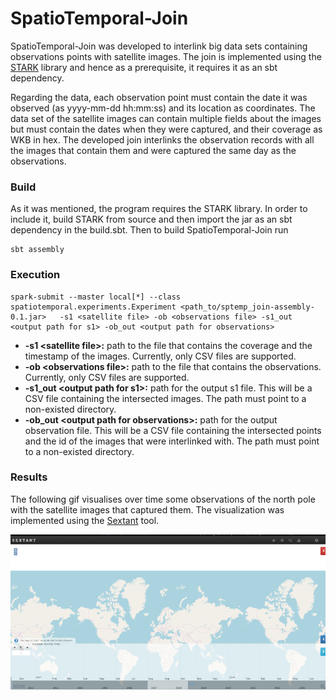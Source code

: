 # SpatioTemporal-Join

SpatioTemporal-Join was developed to interlink big data sets containing observations points with satellite images. The join is implemented using the [STARK](https://github.com/dbis-ilm/stark) library and hence as a prerequisite, it requires it as an sbt dependency.

Regarding the data, each observation point must contain the date it was observed (as yyyy-mm-dd hh:mm:ss) and its location as coordinates. The data set of the satellite images can contain multiple fields about the images but must contain the dates when they were captured, and their coverage as WKB in hex. The developed join interlinks the observation records with all the images that contain them and were captured the same day as the observations.


###  Build
As it was mentioned, the program requires the STARK library. In order to include it, build STARK from source and then import the jar as an sbt dependency in the build.sbt. Then to build SpatioTemporal-Join run
	
	sbt assembly
### Execution

	spark-submit --master local[*] --class spatiotemporal.experiments.Experiment <path_to/sptemp_join-assembly-0.1.jar>   -s1 <satellite file> -ob <observations file> -s1_out <output path for s1> -ob_out <output path for observations>

*  **-s1 \<satellite file\>:** path to the file that contains the coverage and the timestamp of the images. Currently, only CSV files are supported.
*  **-ob \<observations file\>:**  path to the file that contains the observations. Currently, only CSV files are supported.
* **-s1_out \<output path for s1\>:** path for the output s1 file. This will be a CSV file containing the intersected images. The path must point to a non-existed directory.
*  **-ob_out \<output path for observations\>:** path for the output observation file.  This will be a CSV file containing the intersected points and the id of the images that were interlinked with. The path must point to a non-existed directory.



### Results 
The following gif visualises over time some observations of the north pole with the satellite images that captured them.  The visualization was implemented using the [Sextant](http://sextant.di.uoa.gr/) tool.<p  align="center">
<img  src="https://github.com/GiorgosMandi/SpatioTemporal-Join/blob/master/gif/spatiotemporal-join_2.gif">
</p>

